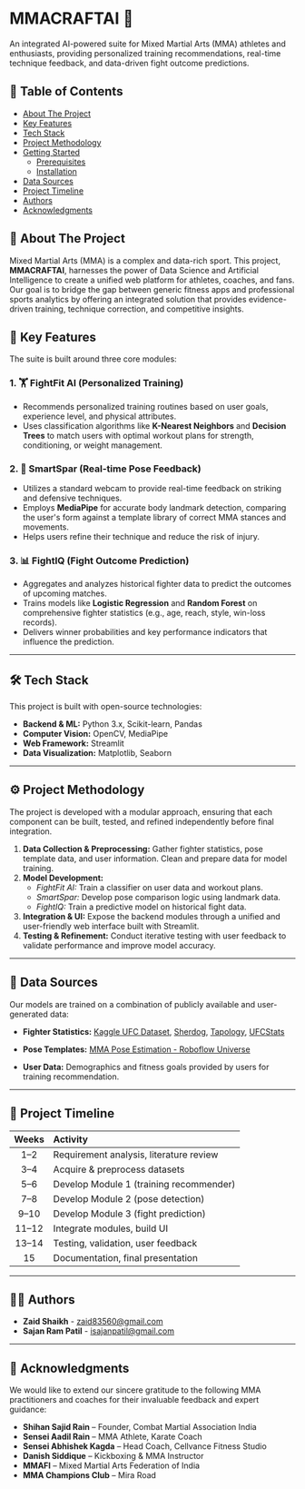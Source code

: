 
# MMACRAFTAI 🥊

An integrated AI-powered suite for Mixed Martial Arts (MMA) athletes and enthusiasts, providing personalized training recommendations, real-time technique feedback, and data-driven fight outcome predictions.



## 📑 Table of Contents

- [About The Project](#about-the-project)
- [Key Features](#key-features)
- [Tech Stack](#tech-stack)
- [Project Methodology](#project-methodology)
- [Getting Started](#getting-started)
  - [Prerequisites](#prerequisites)
  - [Installation](#installation)
- [Data Sources](#data-sources)
- [Project Timeline](#project-timeline)
- [Authors](#authors)
- [Acknowledgments](#acknowledgments)



## 🧠 About The Project

Mixed Martial Arts (MMA) is a complex and data-rich sport. This project, **MMACRAFTAI**, harnesses the power of Data Science and Artificial Intelligence to create a unified web platform for athletes, coaches, and fans. Our goal is to bridge the gap between generic fitness apps and professional sports analytics by offering an integrated solution that provides evidence-driven training, technique correction, and competitive insights.




## 🚀 Key Features

The suite is built around three core modules:

### 1. 🏋️ FightFit AI (Personalized Training)
- Recommends personalized training routines based on user goals, experience level, and physical attributes.
- Uses classification algorithms like **K-Nearest Neighbors** and **Decision Trees** to match users with optimal workout plans for strength, conditioning, or weight management.

### 2. 🥋 SmartSpar (Real-time Pose Feedback)
- Utilizes a standard webcam to provide real-time feedback on striking and defensive techniques.
- Employs **MediaPipe** for accurate body landmark detection, comparing the user's form against a template library of correct MMA stances and movements.
- Helps users refine their technique and reduce the risk of injury.

### 3. 📊 FightIQ (Fight Outcome Prediction)
- Aggregates and analyzes historical fighter data to predict the outcomes of upcoming matches.
- Trains models like **Logistic Regression** and **Random Forest** on comprehensive fighter statistics (e.g., age, reach, style, win-loss records).
- Delivers winner probabilities and key performance indicators that influence the prediction.

---

## 🛠️ Tech Stack

This project is built with open-source technologies:

- **Backend & ML:** Python 3.x, Scikit-learn, Pandas  
- **Computer Vision:** OpenCV, MediaPipe  
- **Web Framework:** Streamlit  
- **Data Visualization:** Matplotlib, Seaborn

---

## ⚙️ Project Methodology

The project is developed with a modular approach, ensuring that each component can be built, tested, and refined independently before final integration.

1. **Data Collection & Preprocessing:** Gather fighter statistics, pose template data, and user information. Clean and prepare data for model training.
2. **Model Development:**
   - *FightFit AI:* Train a classifier on user data and workout plans.
   - *SmartSpar:* Develop pose comparison logic using landmark data.
   - *FightIQ:* Train a predictive model on historical fight data.
3. **Integration & UI:** Expose the backend modules through a unified and user-friendly web interface built with Streamlit.
4. **Testing & Refinement:** Conduct iterative testing with user feedback to validate performance and improve model accuracy.


---

## 📂 Data Sources

Our models are trained on a combination of publicly available and user-generated data:

* **Fighter Statistics:**
  [Kaggle UFC Dataset](https://www.kaggle.com/datasets/rajeevw/ufcdata),
  [Sherdog](https://www.sherdog.com/), [Tapology](https://www.tapology.com/), [UFCStats](http://www.ufcstats.com/)

* **Pose Templates:**
  [MMA Pose Estimation - Roboflow Universe](https://universe.roboflow.com/mma-pose-estimation)

* **User Data:**
  Demographics and fitness goals provided by users for training recommendation.

---

## 📆 Project Timeline

| Weeks | Activity                                |
| :---: | :-------------------------------------- |
|  1–2  | Requirement analysis, literature review |
|  3–4  | Acquire & preprocess datasets           |
|  5–6  | Develop Module 1 (training recommender) |
|  7–8  | Develop Module 2 (pose detection)       |
|  9–10 | Develop Module 3 (fight prediction)     |
| 11–12 | Integrate modules, build UI             |
| 13–14 | Testing, validation, user feedback      |
|   15  | Documentation, final presentation       |

---

## 👨‍💻 Authors


* **Zaid Shaikh** - [zaid83560@gmail.com](mailto:zaid83560@gmail.com)
* **Sajan Ram Patil** - [isajanpatil@gmail.com](mailto:isajanpatil@gmail.com)

---

## 🙏 Acknowledgments

We would like to extend our sincere gratitude to the following MMA practitioners and coaches for their invaluable feedback and expert guidance:

* **Shihan Sajid Rain** – Founder, Combat Martial Association India
* **Sensei Aadil Rain** – MMA Athlete, Karate Coach
* **Sensei Abhishek Kagda** – Head Coach, Cellvance Fitness Studio
* **Danish Siddique** – Kickboxing & MMA Instructor
* **MMAFI** – Mixed Martial Arts Federation of India
* **MMA Champions Club** – Mira Road



